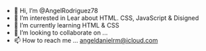 - 👋 Hi, I’m @AngelRodriguez78
- 👀 I’m interested in Lear about HTML. CSS, JavaScript & Disigned 
- 🌱 I’m currently learning HTML & CSS
- 💞️ I’m looking to collaborate on ...
- 📫 How to reach me ... angeldanielrm@icloud.com

<!---
AngelRodriguez78/AngelRodriguez78 is a ✨ special ✨ repository because its `README.md` (this file) appears on your GitHub profile.
You can click the Preview link to take a look at your changes.
--->
